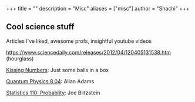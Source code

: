+++
title = ""
description = "Misc"
aliases = ["misc"]
author = "Shachi"
+++
## Cool science stuff 

Articles I've liked, awesome profs, insightful youtube videos

https://www.sciencedaily.com/releases/2012/04/120405131538.htm (hourglass)

[Kissing Numbers](https://www.ics.uci.edu/~eppstein/junkyard/spherepack.html): Just some balls in a box

[Quantum Physics 8.04](https://ocw.mit.edu/courses/physics/8-04-quantum-physics-i-spring-2013/): Allan Adams

[Statistics 110: Probablity](https://projects.iq.harvard.edu/stat110/home): Joe Blitzstein